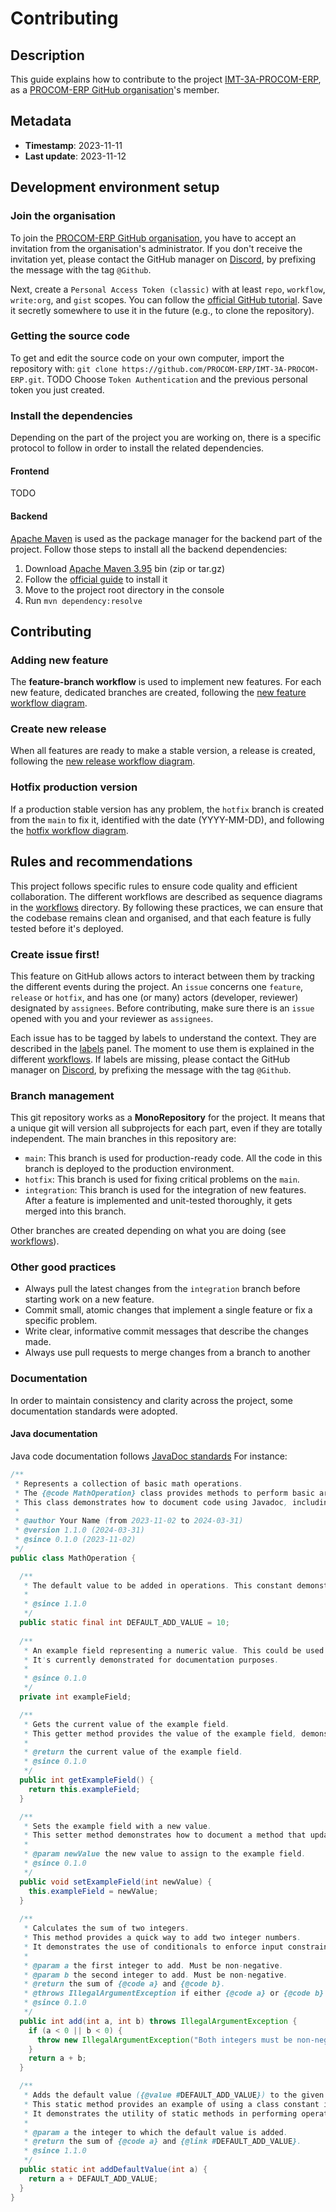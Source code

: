 # Contributing

## Description
This guide explains how to contribute to the project [IMT-3A-PROCOM-ERP](https://github.com/PROCOM-ERP/IMT-3A-PROCOM-ERP),
as a [PROCOM-ERP GitHub organisation](https://github.com/PROCOM-ERP)'s member.

## Metadata
- **Timestamp**: 2023-11-11
- **Last update**: 2023-11-12

## Development environment setup

### Join the organisation
To join the [PROCOM-ERP GitHub organisation](https://github.com/PROCOM-ERP),
you have to accept an invitation from the organisation's administrator.
If you don't receive the invitation yet, please contact the GitHub manager on
[Discord](https://discord.com/channels/1157244196332245096/1159476398155640872),
by prefixing the message with the tag `@Github`.  

Next, create a `Personal Access Token (classic)` with at least `repo`, `workflow`, `write:org`, and `gist` scopes.
You can follow the [official GitHub tutorial](https://docs.github.com/en/authentication/keeping-your-account-and-data-secure/managing-your-personal-access-tokens#creating-a-personal-access-token-classic).
Save it secretly somewhere to use it in the future (e.g., to clone the repository).

### Getting the source code
To get and edit the source code on your own computer, 
import the repository with: `git clone https://github.com/PROCOM-ERP/IMT-3A-PROCOM-ERP.git`. TODO
Choose `Token Authentication` and the previous personal token you just created.

### Install the dependencies
Depending on the part of the project you are working on, 
there is a specific protocol to follow in order to install the related dependencies.

#### Frontend
TODO

#### Backend
[Apache Maven](https://maven.apache.org/index.html) is used as the package manager for the backend part of the project.
Follow those steps to install all the backend dependencies:
1. Download [Apache Maven 3.95](https://maven.apache.org/download.cgi) bin (zip or tar.gz)
2. Follow the [official guide](https://maven.apache.org/install.html) to install it
3. Move to the project root directory in the console
4. Run `mvn dependency:resolve`

## Contributing

### Adding new feature
The **feature-branch workflow** is used to implement new features.
For each new feature, dedicated branches are created, following the
[new feature workflow diagram](contributing-workflow-git-new-feature.png).

### Create new release
When all features are ready to make a stable version, a release is created, following the
[new release workflow diagram](contributing-workflow-git-new-release.png).

### Hotfix production version
If a production stable version has any problem, the `hotfix` branch is created from the `main` to fix it, 
identified with the date (YYYY-MM-DD), and following the 
[hotfix workflow diagram](contributing-workflow-git-hotfix.png).

## Rules and recommendations
This project follows specific rules to ensure code quality and efficient collaboration.
The different workflows are described as sequence diagrams in the [workflows]() directory.
By following these practices, we can ensure that the codebase remains clean and organised,
and that each feature is fully tested before it's deployed.

### Create issue first!
This feature on GitHub allows actors to interact between them by tracking the different events during the project.
An `issue` concerns one `feature`, `release` or `hotfix`,
and has one (or many) actors (developer, reviewer) designated by `assignees`.
Before contributing, make sure there is an `issue` opened with you and your reviewer as `assignees`.

Each issue has to be tagged by labels to understand the context.
They are described in the [labels](https://github.com/BOPS38IMT/IMT-3A-PROCOM-ERP/labels) panel.
The moment to use them is explained in the different [workflows]().
If labels are missing, please contact the GitHub manager on
[Discord](https://discord.com/channels/1157244196332245096/1159476398155640872),
by prefixing the message with the tag `@Github`.

### Branch management
This git repository works as a **MonoRepository** for the project.
It means that a unique git will version all subprojects for each part, even if they are totally independent.
The main branches in this repository are:

- `main`: This branch is used for production-ready code.
  All the code in this branch is deployed to the production environment.
- `hotfix`: This branch is used for fixing critical problems on the `main`.
- `integration`: This branch is used for the integration of new features.
  After a feature is implemented and unit-tested thoroughly, it gets merged into this branch.

Other branches are created depending on what you are doing (see [workflows]()).

### Other good practices
- Always pull the latest changes from the `integration` branch before starting work on a new feature.
- Commit small, atomic changes that implement a single feature or fix a specific problem.
- Write clear, informative commit messages that describe the changes made.
- Always use pull requests to merge changes from a branch to another

### Documentation
In order to maintain consistency and clarity across the project, some documentation standards were adopted.

#### Java documentation
Java code documentation follows [JavaDoc standards](https://developer.atlassian.com/server/confluence/javadoc-standards/)
For instance:

```java
/**
 * Represents a collection of basic math operations.
 * The {@code MathOperation} class provides methods to perform basic arithmetic operations such as addition.
 * This class demonstrates how to document code using Javadoc, including class, fields, methods documentation, constants, and static methods.
 *
 * @author Your Name (from 2023-11-02 to 2024-03-31)
 * @version 1.1.0 (2024-03-31)
 * @since 0.1.0 (2023-11-02)
 */
public class MathOperation {

  /**
   * The default value to be added in operations. This constant demonstrates how to declare and document a constant field in Java.
   *
   * @since 1.1.0
   */
  public static final int DEFAULT_ADD_VALUE = 10;
    
  /**
   * An example field representing a numeric value. This could be used in future operations.
   * It's currently demonstrated for documentation purposes.
   *
   * @since 0.1.0
   */
  private int exampleField;

  /**
   * Gets the current value of the example field.
   * This getter method provides the value of the example field, demonstrating field access through a method.
   *
   * @return the current value of the example field.
   * @since 0.1.0
   */
  public int getExampleField() {
    return this.exampleField;
  }

  /**
   * Sets the example field with a new value.
   * This setter method demonstrates how to document a method that updates a field's value.
   *
   * @param newValue the new value to assign to the example field.
   * @since 0.1.0
   */
  public void setExampleField(int newValue) {
    this.exampleField = newValue;
  }
  
  /**
   * Calculates the sum of two integers.
   * This method provides a quick way to add two integer numbers.
   * It demonstrates the use of conditionals to enforce input constraints and exception handling to indicate errors.
   *
   * @param a the first integer to add. Must be non-negative.
   * @param b the second integer to add. Must be non-negative.
   * @return the sum of {@code a} and {@code b}.
   * @throws IllegalArgumentException if either {@code a} or {@code b} is negative, with a message specifying that both integers must be non-negative.
   * @since 0.1.0
   */
  public int add(int a, int b) throws IllegalArgumentException {
    if (a < 0 || b < 0) {
      throw new IllegalArgumentException("Both integers must be non-negative.");
    }
    return a + b;
  }

  /**
   * Adds the default value ({@value #DEFAULT_ADD_VALUE}) to the given integer.
   * This static method provides an example of using a class constant in arithmetic operations.
   * It demonstrates the utility of static methods in performing operations that don't require an instance of the class.
   *
   * @param a the integer to which the default value is added.
   * @return the sum of {@code a} and {@link #DEFAULT_ADD_VALUE}.
   * @since 1.1.0
   */
  public static int addDefaultValue(int a) {
    return a + DEFAULT_ADD_VALUE;
  }
}
```
